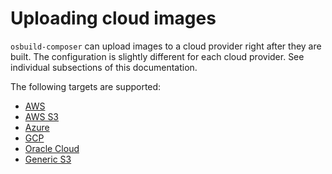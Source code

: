 # Uploading cloud images

`osbuild-composer` can upload images to a cloud provider right after they are built. The configuration is slightly different for each cloud provider. See individual subsections of this documentation.

The following targets are supported:

- [AWS](./01-uploading-to-aws.md)
- [AWS S3](./02-uploading-to-aws-s3.md)
- [Azure](./03-uploading-to-azure.md)
- [GCP](./04-uploading-to-gcp.md)
- [Oracle Cloud](./05-uploading-to-oci.md)
- [Generic S3](./06-uploading-to-generic-s3.md)
